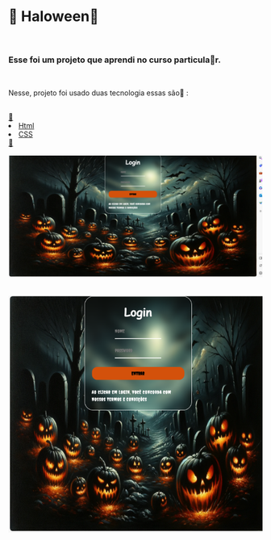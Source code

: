 <h1>🎃 Haloween🎃 </h1>
<br>
<h3>Esse foi um projeto que aprendi no curso particula🎃r.</h3>
<br>
<p>Nesse, projeto foi usado duas tecnologia essas são🎃 :</p>
<br>
<u>🎃
  <li>Html</li>
  <li>CSS</li>
  🎃
</u>
<br>
<br>
 <img src="https://github.com/Priscilag2/halloween/blob/master/2023-11-28%20(2).png?raw=true">
 <br>
 <br>
 <br>
     <img src="https://github.com/Priscilag2/halloween/blob/master/2023-11-28%20(3).png?raw=true">    
 

